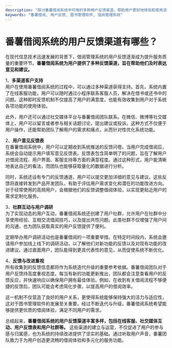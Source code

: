 ```yaml
---
description: "探讨番薯借阅系统中可用的多种用户反馈渠道，帮助用户更好地体验和使用该系统。"
keywords: "番薯借阅, 用户反馈, 图书管理软件, 借阅管理系统"
---
```

# 番薯借阅系统的用户反馈渠道有哪些？

在现代信息技术迅速发展的背景下，借阅管理系统的用户反馈逐渐成为提升服务质量的重要环节。**番薯借阅系统为用户提供了多种反馈渠道，旨在帮助他们及时表达意见和建议。**

1、**多渠道客户支持**  
用户在使用番薯借阅系统的过程中，可以通过多种渠道获得支持。首先，系统内置了在线客服功能，用户可以随时通过小程序联系客服人员，解决在借书或还书中的问题。这种即时反馈机制不仅提高了用户的满意度，也能有效收集到用户对于系统各项功能的使用体验。

此外，用户还可以通过社交媒体平台与番薯借阅团队联系。在微信、微博等社交媒体上，用户可以留言或者参与相关话题讨论，提出建议或投诉。这种方式不仅便于用户操作，还能帮助团队了解用户的需求和痛点，从而针对性优化系统功能。

2、**用户意见反馈表**  
在番薯借阅系统中，用户可以定期收到系统推送的反馈问卷。当用户完成借阅后，系统会自动提示用户填写意见反馈表。反馈表包含简单明了的问题，旨在了解用户对借阅流程、用户界面、客服支持等方面的满意程度。通过这种形式，用户能清晰地表达自己的看法，而团队也能够获取量化的数据进行分析。

同时，系统还设有专门的反馈通道，用户可以提交更加详细的意见与建议。这些反馈将直接转发到产品开发团队，有助于评估用户需求变化和潜在的功能改进方向。对于经常使用的高频用户，会根据他们的反馈调整借阅体验，以实现更贴近用户的需求定制化服务。

3、**社群互动与用户调研**  
为了实现动态的用户互动，番薯借阅系统还创建了用户社群，允许用户在社群中分享使用经验、互相交流借阅技巧，以及提出共性问题。此类社群不仅增强了用户间的沟通，也为团队获取真实的用户反馈提供了便利。

定期举办用户调研活动也是番薯借阅的一项重要举措。在特定时间段内，系统会邀请用户参加线上线下的调研活动，以了解他们对新功能的反馈以及对现有功能的改进建议。通过直面用户，团队能得到更具代表性的意见，从而促使系统不断优化。

4、**反馈与改进重视**  
所有收集到的反馈信息都将作为系统迭代升级的重要参考依据。番薯借阅团队对于用户反馈持高度重视态度。每当有新的功能更新推出，团队都会注意查看用户的反馈反应，并快速响应以确保用户拥有最佳体验。例如，在收到有关借阅流程不够便捷的反馈后，团队可能会考虑简化步骤，以提高用户的借阅效率。

这一机制不仅营造了良好的用户关系，更使得系统能够保持强大的活力与适应性，这对于图书管理软件的发展至关重要。经过不断迭代与升级，番薯借阅系统希望能够提供更优质的借阅体验，满足不同用户的需求。

总结起来，**番薯借阅系统的用户反馈渠道丰富多样，包括在线客服、社交媒体互动、用户反馈表和用户社群等。** 这些渠道的建立与运营，不仅促进了用户的参与感与归属感，也为系统的持续改进提供了坚实的基础。通过听取用户声音，番薯团队致力于为用户创造更流畅的借阅体验和多元化的服务功能。
